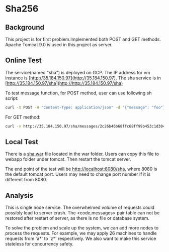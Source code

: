 # Sha256

## Background
This project is for first problem.Implemented both POST and GET methods.<br>
Apache Tomcat 9.0 is used in this project as server.

## Online Test
The service(named "sha") is deployed on GCP. The IP address for vm instance is [http://35.184.150.97](http://35.184.150.97). The sha service is in [http://35.184.150.97/sha](http://http://35.184.150.97/sha)
<br>

To test message function, for POST method, user can use following sh script:  

```sh
curl -X POST -H "Content-Type: application/json" -d '{"message": "foo"}' http://35.184.150.97/sha/messages
```

For GET method:

```sh
curl -v http://35.184.150.97/sha/messages/2c26b46b68ffc68ff99b453c1d30413413422d706483bfa0f9
```




## Local Test
There is a [sha.war](./war/sha.war) file located in the war folder. Users can copy this file to webapp folder under tomcat. Then restart the tomcat server. <br>

The end point of the test will be [http://localhost:8080/sha](http://localhost:8080/sha), where 8080 is the default tomcat port. Users may need to change port number if it is different from 8080.



## Analysis
This is single node service. The overwhelmed volume of requests could possibly lead  to server crash. The <code,messages> pair table can not be restored after restart of server, as there is no file or database system.<br>

To solve the problem and scale up the system, we can add more nodes to process the requests. For example, we may apply 26 machines to handle requests from 'a\*' to 'z\*' respectively. We also want to make this service stateless for concurrency safety.
